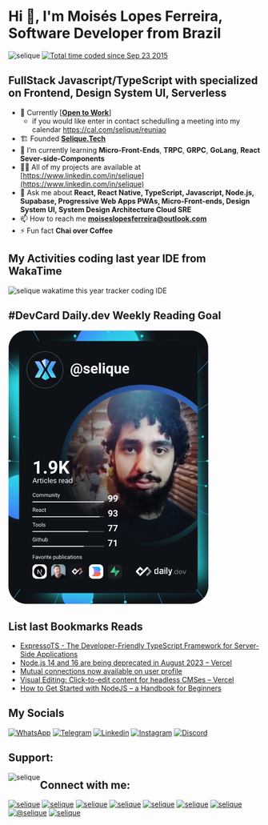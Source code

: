 # Hi 👋, I&#39;m Mois&eacute;s Lopes Ferreira, Software Developer from Brazil
<p><img alt="selique" src="https://komarev.com/ghpvc/?username=selique&amp;label=Profile%20views&amp;color=0e75b6&amp;style=flat" />
<a href="https://wakatime.com/@b499571d-c337-4047-99a9-d7e3f38e5fcc"><img src="https://wakatime.com/badge/user/b499571d-c337-4047-99a9-d7e3f38e5fcc.svg" alt="Total time coded since Sep 23 2015" /></a>
</p>

## FullStack Javascript/TypeScript with specialized on Frontend, Design System UI, Serverless
- 🔭 Currently [[**Open to Work**]](https://www.linkedin.com/in/selique/)
  - if you would like enter in contact schedulling a meeting into my calendar https://cal.com/selique/reuniao
- 🏗 Founded [**Selique.Tech**](https://www.linkedin.com/company/selique-tech) 
- 🌱 I&rsquo;m currently learning **Micro-Front-Ends**, **TRPC**, **GRPC**, **GoLang**, **React Sever-side-Components**
- 👨&zwj;💻 All of my projects are available at [https://www.linkedin.com/in/selique](https://www.linkedin.com/in/selique) 
- 💬 Ask me about **React, React Native, TypeScript, Javascript, Node.js, Supabase, Progressive Web Apps PWAs, Micro-Front-ends, Design System UI, System Design Architecture Cloud SRE** 
- 📫 How to reach me **moiseslopesferreira@outlook.com** 
- ⚡ Fun fact **Chai over Coffee**

## My Activities coding last year IDE from WakaTime
<img alt="selique wakatime this year tracker coding IDE" src="https://wakatime.com/share/@selique/bfd2d37d-6bba-48d3-98a4-311c230e0bf6.svg" />

## #DevCard Daily.dev Weekly Reading Goal
<a href="https://app.daily.dev/selique"><img src="https://github.com/selique/selique/blob/master/devcard.svg" width="400" alt="Moises lopes ferreira's Dev Card"/></a>

## List last Bookmarks Reads

<!-- daily.dev BOOKMARKS:START -->
- [ExpressoTS - The Developer-Friendly TypeScript Framework for Server-Side Applications](https://app.daily.dev/posts/yFijD2ZlV?utm_source=rss&utm_medium=bookmarks&utm_campaign=8apc8a4Me)
- [Node.js 14 and 16 are being deprecated in August 2023 – Vercel](https://app.daily.dev/posts/0hMPFRAog?utm_source=rss&utm_medium=bookmarks&utm_campaign=8apc8a4Me)
- [Mutual connections now available on user profile](https://app.daily.dev/posts/G0cfAu7gY?utm_source=rss&utm_medium=bookmarks&utm_campaign=8apc8a4Me)
- [Visual Editing: Click-to-edit content for headless CMSes – Vercel](https://app.daily.dev/posts/JCDoRixzi?utm_source=rss&utm_medium=bookmarks&utm_campaign=8apc8a4Me)
- [How to Get Started with NodeJS – a Handbook for Beginners](https://app.daily.dev/posts/DuKZfxiom?utm_source=rss&utm_medium=bookmarks&utm_campaign=8apc8a4Me)
<!-- daily.dev BOOKMARKS:END -->

## My Socials
[![WhatsApp](https://img.shields.io/badge/WhatsApp-25D366?style=for-the-badge&logo=whatsapp&logoColor=white)](https://wa.me/5511953636909)
[![Telegram](https://img.shields.io/badge/Telegram-2CA5E0?style=for-the-badge&logo=telegram&logoColor=white)](https://t.me/selique)
[![Linkedin](https://img.shields.io/badge/LinkedIn-0077B5?style=for-the-badge&logo=linkedin&logoColor=white)](https://www.linkedin.com/in/selique)
[![Instagram](https://img.shields.io/badge/Instagram-E4405F?style=for-the-badge&logo=instagram&logoColor=white)](https://www.instagram.com/selique/)
[![Discord](https://img.shields.io/badge/Discord-7289DA?style=for-the-badge&logo=discord&logoColor=white)](https://discordapp.com/users/252147296685391872/)

## Support:
<p><a href="https://www.buymeacoffee.com/selique"><img alt="selique" src="https://cdn.buymeacoffee.com/buttons/v2/default-yellow.png" style="float:left;" /></a></p>

## Connect with me:
<p><a href="https://codepen.io/selique" target="blank"><img alt="selique" src="https://cdn.jsdelivr.net/npm/simple-icons@3.0.1/icons/codepen.svg" width="40" height="40" /></a> <a href="https://dev.to/selique" target="blank"><img alt="selique" src="https://cdn.jsdelivr.net/npm/simple-icons@3.0.1/icons/dev-dot-to.svg" width="40" height="40" /></a> <a href="https://linkedin.com/in/selique" target="blank"><img alt="selique" src="https://cdn.jsdelivr.net/npm/simple-icons@3.0.1/icons/linkedin.svg" width="40" height="40" /></a> <a href="https://codesandbox.com/selique" target="blank"><img alt="selique" src="https://cdn.jsdelivr.net/npm/simple-icons@3.0.1/icons/codesandbox.svg" width="40" height="40" /></a> <a href="https://fb.com/selique" target="blank"><img alt="selique" src="https://cdn.jsdelivr.net/npm/simple-icons@3.0.1/icons/facebook.svg" width="40" height="40" /></a> <a href="https://instagram.com/selique" target="blank"><img alt="selique" src="https://cdn.jsdelivr.net/npm/simple-icons@3.0.1/icons/instagram.svg" width="40" height="40" /></a> <a href="https://www.behance.net/selique" target="blank"><img alt="selique" src="https://cdn.jsdelivr.net/npm/simple-icons@3.0.1/icons/behance.svg" width="40" height="40" /></a> <a href="https://medium.com/@selique" target="blank"><img alt="@selique" src="https://cdn.jsdelivr.net/npm/simple-icons@3.0.1/icons/medium.svg" width="40" height="40" /></a> <a href="https://www.hackerrank.com/selique" target="blank"><img alt="selique" src="https://cdn.jsdelivr.net/npm/simple-icons@3.0.1/icons/hackerrank.svg" width="40" height="40" /></a></p>
